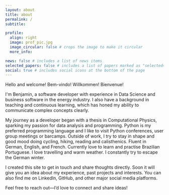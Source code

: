 ```yaml
---
layout: about
title: about
permalink: /
subtitle: 

profile:
  align: right
  image: prof_pic.jpg
  image_circular: false # crops the image to make it circular
  more_info: 

news: false # includes a list of news items
selected_papers: false # includes a list of papers marked as "selected={true}"
social: true # includes social icons at the bottom of the page
---
```

Hello and welcome! Bem-vindo! Willkommen! Bienvenue!

I'm Benjamin, a software developer with experience in Data Science and business software 
in the energy industry. I also have a background in teaching and continuous learning, 
which has honed my ability to communicate complex concepts clearly.

My journey as a developer began with a thesis in Computational Physics, 
sparking my passion for data analysis and programming. 
Python is my preferred programming language and I like to visit Python conferences, 
user group meetings or barcamps.
Outside of work, I try to stay in shape and good mood doing cycling, hiking, reading and calisthenics. 
Fluent in German, English, and French. Currently love to learn and practise Brazilian Portuguese. 
I love travelling and warm weather. I constantly try to escape the German winter.

I created this site to get in touch and share thoughts directly. 
Soon it will give you an idea about my experience, past projects and interests.
You can also find me on LinkedIn, GitHub, and other major social media platforms. 

Feel free to reach out—I’d love to connect and share ideas!